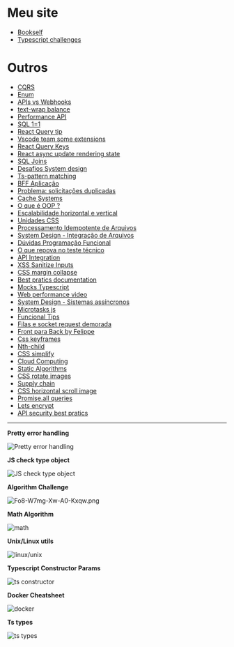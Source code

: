# Meu site
- [Bookself](https://www.iamtk.co/bookshelf)
- [Typescript challenges](https://github.com/DefinitelyTyped/DefinitelyTyped)

# Outros
- [CQRS](https://twitter.com/Devanil/status/1648796083558989825?s=20)
- [Enum](https://twitter.com/PACA/status/1648433527061630976?s=20)
- [APIs vs Webhooks](https://twitter.com/Rapid_API/status/1648021003933712384?s=20)
- [text-wrap balance](https://twitter.com/shadeed9/status/1645861477167910922?s=20)
- [Performance API](https://twitter.com/Rapid_API/status/1646136138183364608?s=20)
- [SQL 1=1](https://twitter.com/biridinho/status/1645753262929326080?s=20)
- [React Query tip](https://twitter.com/housecor/status/1645760456508727297?s=20)
- [Vscode team some extensions](https://twitter.com/housecor/status/1645459301249458177?s=20)
- [React Query Keys](https://twitter.com/housecor/status/1645400112120619009?s=20)
- [React async update rendering state](https://twitter.com/TkDodo/status/1644429555887636480?s=20)
- [SQL Joins](https://twitter.com/swapnakpanda/status/1645046527881105412?s=20)
- [Desafios System design](https://twitter.com/zanfranceschi/status/1644469641706708992?s=20)
- [Ts-pattern matching](https://twitter.com/nicoespeon/status/1644342570389061634?s=20)
- [BFF Aplicação](https://twitter.com/jrobertofaraujo/status/1643971680954634240?s=20)
- [Problema: solicitações duplicadas](https://twitter.com/felipeverse/status/1643363847820984328?s=20)
- [Cache Systems](https://twitter.com/alexxubyte/status/1643275494555803651?s=20)
- [O que é OOP ?](https://twitter.com/leandronsp/status/1555318596242374656?s=20)
- [Escalabilidade horizontal e vertical](https://twitter.com/Devanil/status/1642176439767257090?s=20)
- [Unidades CSS](https://twitter.com/alecell_/status/1641861282977529857?s=20)
- [Processamento Idempotente de Arquivos](https://twitter.com/zanfranceschi/status/1640552419531837440?s=20)
- [System Design - Integração de Arquivos](https://twitter.com/zanfranceschi/status/1639708014411395074?s=20)
- [Dúvidas Programação Funcional](https://twitter.com/coproduto/status/1639342316069732352?s=20)
- [O que repova no teste técnico](https://twitter.com/srprogrammer/status/1638966389380640778?s=20)
- [API Integration](https://twitter.com/Rapid_API/status/1635688708098732055?s=20)
- [XSS Sanitize Inputs](https://twitter.com/LukeberryPi/status/1626211324614307840?s=20)
- [CSS margin collapse](https://twitter.com/Div_pradeep/status/1634866547163381760?s=20)
- [Best pratics documentation](https://twitter.com/coproduto/status/1633853397739933696?s=20)
- [Mocks Typescript](https://twitter.com/ocodista/status/1631726717806026785?s=20)
- [Web performance video](https://twitter.com/codewithshripal/status/1631560006477701120?s=20)
- [System Design - Sistemas assíncronos](https://twitter.com/zanfranceschi/status/1587431299458813952?s=20)
- [Microtasks js](https://twitter.com/FelippeRegazio/status/1630207459947102208?s=20)
- [Funcional Tips](https://twitter.com/coproduto/status/1629869647985262593?s=20)
- [Filas e socket request demorada](https://twitter.com/jpedrozodev_/status/1629480536556154883?s=20)
- [Front para Back by Felippe](https://twitter.com/FelippeRegazio/status/1628757058534182914?s=20)
- [Css keyframes](https://twitter.com/jh3yy/status/1628062943945322503?s=20)
- [Nth-child](https://twitter.com/davidm_ml/status/1650064266303528965?s=20)
- [CSS simplify](https://twitter.com/alicalimli_dev/status/1625744285499891712?s=20)
- [Cloud Computing](https://twitter.com/bibryam/status/1625810845262381059?s=20)
- [Static Algorithms](https://twitter.com/alexxubyte/status/1625536625030885377?s=20)
- [CSS rotate images](https://twitter.com/jh3yy/status/1621564942175322112?s=20)
- [Supply chain](https://twitter.com/_solractg/status/1618573756796145664?s=20)
- [CSS horizontal scroll image](https://twitter.com/jh3yy/status/1615815314087837696?s=20)
- [Promise.all queries](https://twitter.com/Steve8708/status/1616474520885538816?s=20)
- [Lets encrypt](https://twitter.com/douglasdemoura/status/1615165748292337665?s=20)
- [API security best pratics](https://twitter.com/Rapid_API/status/1608825046750855169?s=20)

---

**Pretty error handling**

![Pretty error handling](https://i.postimg.cc/MKLTZJGz/Fl-OWIJPWAAEh-Wv.jpg)

**JS check type object**

![JS check type object](https://i.postimg.cc/ZnMTq64w/Fnm0-Hp-JXg-AAf-Eq-N.jpg)

**Algorithm Challenge**

![Fo8-W7mg-Xw-A0-Kxqw.png](https://i.postimg.cc/25DC3kNN/Fo8-W7mg-Xw-A0-Kxqw.png)

**Math Algorithm**

![math](https://i.postimg.cc/8c9SGDm3/Fp-D9-OKv-Xw-AIMSwk.jpg)

**Unix/Linux utils**

![linux/unix](https://i.postimg.cc/JzwLdrnH/Fp-Mj-ICX0-AABwpa.jpg)

**Typescript Constructor Params**

![ts constructor](https://i.postimg.cc/Zn9GV2zL/Fp-Rzxrx-Xs-AIUKu-H.jpg)

**Docker Cheatsheet**

![docker](https://i.postimg.cc/mgWvymXQ/Fpikwh-VXw-AA-DKu.jpg)

**Ts types**

![ts types](https://i.postimg.cc/MTL4M5ff/Fpsy8l-Wc-AA12s-F.jpg)